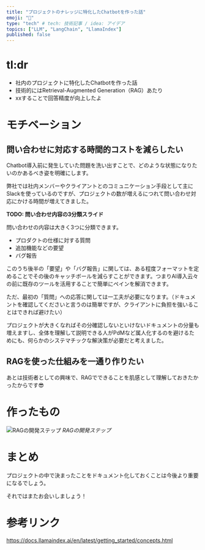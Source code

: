 ```yaml
---
title: "プロジェクトのナレッジに特化したChatbotを作った話"
emoji: "🦙"
type: "tech" # tech: 技術記事 / idea: アイデア
topics: ["LLM", "LangChain", "LlamaIndex"]
published: false
---
```


# tl:dr
- 社内のプロジェクトに特化したChatbotを作った話
- 技術的にはRetrieval-Augmented Generation（RAG）あたり
- xxすることで回答精度が向上したよ

# モチベーション
## 問い合わせに対応する時間的コストを減らしたい
Chatbot導入前に発生していた問題を洗い出すことで、どのような状態になりたいのかあるべき姿を明確にします。

弊社では社内メンバーやクライアントとのコミュニケーション手段として主にSlackを使っているのですが、プロジェクトの数が増えるにつれて問い合わせ対応にかける時間が増えてきました。

**TODO: 問い合わせ内容の3分類スライド**

問い合わせの内容は大きく3つに分類できます。
- プロダクトの仕様に対する質問
- 追加機能などの要望
- バグ報告

このうち後半の「要望」や「バグ報告」に関しては、ある程度フォーマットを定めることでその後のキャッチボールを減らすことができます。つまりAI導入云々の前に既存のツールを活用することで簡単にペインを解消できます。

ただ、最初の「質問」への応答に関しては一工夫が必要になります。（ドキュメントを確認してくださいと言うのは簡単ですが、クライアントに負担を強いることはできれば避けたい）

プロジェクトが大きくなればその分確認しないといけないドキュメントの分量も増えますし、全体を理解して説明できる人がPdMなど属人化するのを避けるためにも、何らかのシステマチックな解決策が必要だと考えました。

## RAGを使った仕組みを一通り作りたい
あとは技術者としての興味で、RAGでできることを肌感として理解しておきたかったからです😎


# 作ったもの
![RAGの開発ステップ](https://docs.llamaindex.ai/en/latest/_images/stages.png)
*RAGの開発ステップ*

# まとめ
プロジェクトの中で決まったことをドキュメント化しておくことは今後より重要になるでしょう。

それではまたお会いしましょう！

# 参考リンク
https://docs.llamaindex.ai/en/latest/getting_started/concepts.html